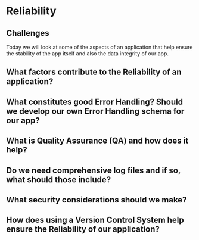 # Reliability
## Challenges
Today we will look at some of the aspects of an application that help ensure the stability of the app itself and also the data integrity of our app.

## What factors contribute to the Reliability of an application?
## What constitutes good Error Handling? Should we develop our own Error Handling schema for our app?
## What is Quality Assurance (QA) and how does it help?
## Do we need comprehensive log files and if so, what should those include?
## What security considerations should we make?
## How does using a Version Control System help ensure the Reliability of our application?
